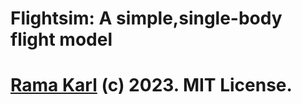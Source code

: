 # Flightsim: A simple,single-body flight model
# [Rama Karl](http://ramakarl) (c) 2023. MIT License.


